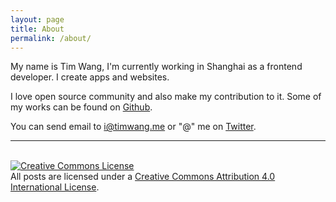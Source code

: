 ```yaml
---
layout: page
title: About
permalink: /about/
---
```


My name is Tim Wang, I'm currently working in Shanghai as a frontend developer. I create apps and websites.

I love open source community and also make my contribution to it. Some of my works can be found on [Github](https://github.com/timwangdev).

You can send email to [i@timwang.me](mailto:i@timwang.me) or "@" me on [Twitter](https://twitter.com/timwangdev).

---
<br>
<a rel="license" href="http://creativecommons.org/licenses/by/4.0/">
<img alt="Creative Commons License" style="border-width:0" src="https://i.creativecommons.org/l/by/4.0/88x31.png">
</a>
<br>
All posts are licensed under a <a rel="license" href="http://creativecommons.org/licenses/by/4.0/">Creative Commons Attribution 4.0 International License</a>.
